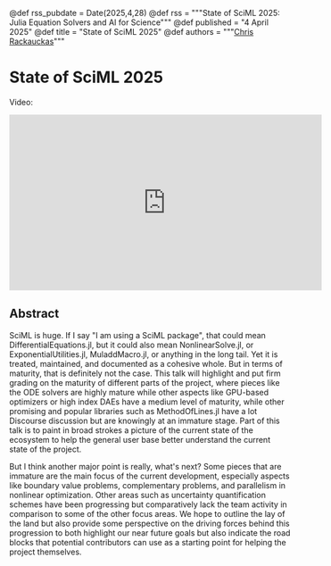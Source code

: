 @def rss_pubdate = Date(2025,4,28)
@def rss = """State of SciML 2025: Julia Equation Solvers and AI for Science"""
@def published = "4 April 2025"
@def title = "State of SciML 2025"
@def authors = """<a href="https://github.com/ChrisRackauckas">Chris Rackauckas</a>"""

# State of SciML 2025

Video:

<iframe width="560" height="315" src="https://www.youtube.com/embed/SZZ0lT8DVRo?si=LrcV0QT2kHSu_AdV" title="YouTube video player" frameborder="0" allow="accelerometer; autoplay; clipboard-write; encrypted-media; gyroscope; picture-in-picture; web-share" referrerpolicy="strict-origin-when-cross-origin" allowfullscreen></iframe>

## Abstract

SciML is huge. If I say "I am using a SciML package", that could mean DifferentialEquations.jl, but it could also mean NonlinearSolve.jl, or ExponentialUtilities.jl, MuladdMacro.jl, or anything in the long tail. Yet it is treated, maintained, and documented as a cohesive whole. But in terms of maturity, that is definitely not the case. This talk will highlight and put firm grading on the maturity of different parts of the project, where pieces like the ODE solvers are highly mature while other aspects like GPU-based optimizers or high index DAEs have a medium level of maturity, while other promising and popular libraries such as MethodOfLines.jl have a lot Discourse discussion but are knowingly at an immature stage. Part of this talk is to paint in broad strokes a picture of the current state of the ecosystem to help the general user base better understand the current state of the project.

But I think another major point is really, what's next? Some pieces that are immature are the main focus of the current development, especially aspects like boundary value problems, complementary problems, and parallelism in nonlinear optimization. Other areas such as uncertainty quantification schemes have been progressing but comparatively lack the team activity in comparison to some of the other focus areas. We hope to outline the lay of the land but also provide some perspective on the driving forces behind this progression to both highlight our near future goals but also indicate the road blocks that potential contributors can use as a starting point for helping the project themselves.